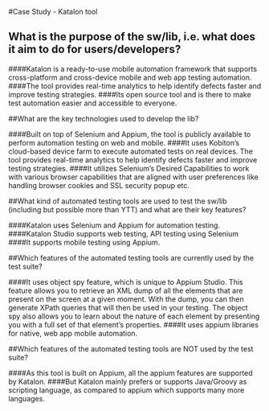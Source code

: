 #Case Study - Katalon tool


## What is the purpose of the sw/lib, i.e. what does it aim to do for users/developers?

####Katalon is a ready-to-use mobile automation framework that supports cross-platform and cross-device mobile and web app testing automation. 
####The tool provides real-time analytics to help identify defects faster and improve testing strategies.
####Its open source tool and is there to make test automation easier and accessible to everyone.
	
	
##What are the key technologies used to develop the lib?

####Built on top of Selenium and Appium, the tool is publicly available to perform automation testing on web and mobile.
####It uses Kobiton’s cloud-based device farm to execute automated tests on real devices. The tool provides real-time analytics to help identify defects faster and improve testing strategies.
####It utilizes Selenium’s Desired Capabilities to work with various browser capabilities that are aligned with user preferences like handling browser cookies and SSL security popup etc.
	
	
##What kind of automated testing tools are used to test the sw/lib (including but possible more than YTT) and what are their key features?

####Katalon uses Selenium and Appium for automation testing.
####Katalon Studio supports web testing, API testing using Selenium 
####It supports mobile testing using Appium.
	
	
##Which features of the automated testing tools are currently used by the test suite?

####It uses object spy feature, which is unique to Appium Studio. This feature allows you to retrieve an XML dump of all the elements that are present on the screen at a given moment. With the dump, you can then generate XPath queries that will then be used in your testing. The object spy also allows you to learn about the nature of each element by presenting you with a full set of that element’s properties.
####It uses appium libraries for native, web app mobile automation.
	
	
##Which features of the automated testing tools are NOT used by the test suite?

####As this tool is built on Appium, all the appium features are supported by Katalon.
####But Katalon mainly prefers or supports Java/Groovy as scripting language, as compared to appium which supports many more languages.